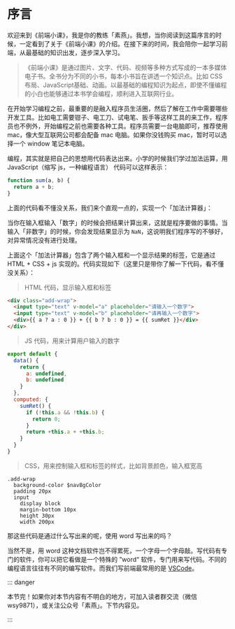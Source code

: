 # 序言

欢迎来到《前端小课》，我是你的教练「素燕」。我想，当你阅读到这篇序言的时候，一定看到了关于《前端小课》的介绍。在接下来的时间，我会陪你一起学习前端，从最基础的知识出发，逐步深入学习。

> 《前端小课》是通过图片、文字、代码、视频等多种方式写成的一本多媒体电子书。全书分为不同的小书，每本小书旨在讲透一个知识点。比如 CSS布局、JavaScript基础、动画。以最基础的编程知识为起点，即使不懂编程的小白也能够通过本书学会编程，顺利进入互联网行业。

在开始学习编程之前，最重要的是融入程序员生活圈，然后了解在工作中需要哪些开发工具。比如电工需要钳子、电工刀、试电笔、扳手等这样工具的来工作，程序员也不例外，开始编程之前也需要各种工具。程序员需要一台电脑即可，推荐使用 mac，像大型互联网公司都会配备 mac 电脑。如果你没钱购买 mac，暂时可以选择一个 window 笔记本电脑。

编程，其实就是把自己的思想用代码表达出来。小学的时候我们学过加法运算，用 JavaScript（缩写 js，一种编程语言） 代码可以这样表示：

```js
function sum(a, b) {
  return a + b;
}
```

上面的代码看不懂没关系，我们来个直观一点的，实现一个「加法计算器」：

<Sum></Sum>

当你在输入框输入「数字」的时候会把结果计算出来，这就是程序要做的事情。当输入「非数字」的时候，你会发现结果显示为 `NaN`，这说明我们程序写的不够好，对异常情况没有进行处理。

上面这个「加法计算器」包含了两个输入框和一个显示结果的标签，它是通过 HTML + CSS + js 实现的。代码实现如下（这里只是带你了解一下代码，看不懂没关系）：

> HTML 代码，显示输入框和标签

```html
<div class="add-wrap">
  <input type="text" v-model="a" placeholder="请输入一个数字">
  <input type="text" v-model="b" placeholder="请再输入一个数字">
  <div>{{ a ? a : 0 }} + {{ b ? b : 0 }} = {{ sumRet }}</div>
</div>
```
> JS 代码，用来计算用户输入的数字

```js
export default {
  data() {
    return {
      a: undefined,
      b: undefined
    }
  },
  computed: {
    sumRet() {
      if (!this.a && !this.b) {
        return 0;
      }
      return +this.a + +this.b;
    }
  }
}
```

> CSS，用来控制输入框和标签的样式，比如背景颜色，输入框宽高

```stylus
.add-wrap
  background-color $navBgColor
  padding 20px
  input
    display block
    margin-bottom 10px
    height 30px
    width 200px
```

那这些代码是通过什么写出来的呢，使用 word 写出来的吗？

当然不是，用 word 这种文档软件岂不得累死，一个字母一个字母敲。写代码有专门的软件，你可以把它看做是一个特殊的 ”word“ 软件，专门用来写代码。不同的编程语言往往有不同的编写软件。而我们写前端最常用的是 [VSCode](https://code.visualstudio.com/)。

::: danger

本节完！如果你对本节内容有不明白的地方，可加入读者群交流（微信 wsy9871），或关注公众号「素燕」。下节内容见。

:::
<GongZhongHao></GongZhongHao>